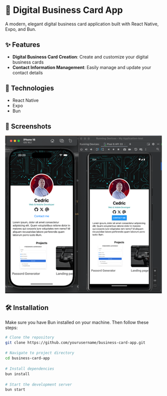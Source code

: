 # 🪪 Digital Business Card App

A modern, elegant digital business card application built with React Native, Expo, and Bun.

## ✨ Features

- **Digital Business Card Creation**: Create and customize your digital business cards
- **Contact Information Management**: Easily manage and update your contact details

## 🚀 Technologies

- React Native
- Expo
- Bun

## 📱 Screenshots

![Alt text](/assets/app-view.png)

## 🛠️ Installation

Make sure you have Bun installed on your machine. Then follow these steps:

```bash
# Clone the repository
git clone https://github.com/yourusername/business-card-app.git

# Navigate to project directory
cd business-card-app

# Install dependencies
bun install

# Start the development server
bun start
```
